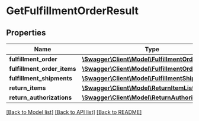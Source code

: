# GetFulfillmentOrderResult

## Properties
Name | Type | Description | Notes
------------ | ------------- | ------------- | -------------
**fulfillment_order** | [**\Swagger\Client\Model\FulfillmentOrder**](FulfillmentOrder.md) |  | 
**fulfillment_order_items** | [**\Swagger\Client\Model\FulfillmentOrderItemList**](FulfillmentOrderItemList.md) |  | 
**fulfillment_shipments** | [**\Swagger\Client\Model\FulfillmentShipmentList**](FulfillmentShipmentList.md) |  | [optional] 
**return_items** | [**\Swagger\Client\Model\ReturnItemList**](ReturnItemList.md) |  | 
**return_authorizations** | [**\Swagger\Client\Model\ReturnAuthorizationList**](ReturnAuthorizationList.md) |  | 

[[Back to Model list]](../README.md#documentation-for-models) [[Back to API list]](../README.md#documentation-for-api-endpoints) [[Back to README]](../README.md)


